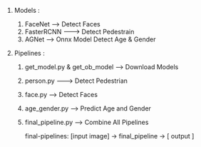 1) Models :

    1) FaceNet --> Detect Faces 
    2) FasterRCNN ---> Detect Pedestrain
    3) AGNet --> Onnx Model Detect Age & Gender

2) Pipelines :

    1) get_model.py & get_ob_model --> Download Models
    2) person.py ---> Detect Pedestrian
    3) face.py --> Detect Faces
    4) age_gender.py --> Predict Age and Gender
    5) final_pipeline.py --> Combine All Pipelines

        final-pipelines:
          [input image] -> final_pipeline -> [ output ] 